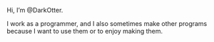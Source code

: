 
Hi, I’m @DarkOtter.

I work as a programmer, and I also sometimes make other programs because I want to use them or to enjoy making them.
